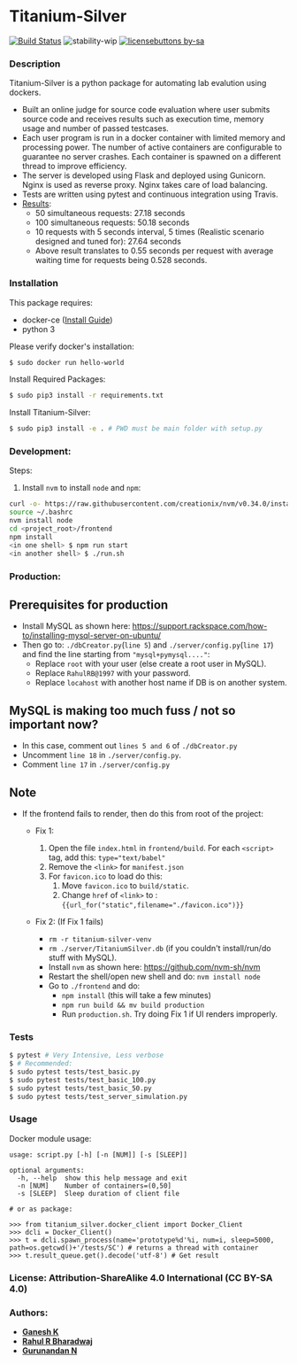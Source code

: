 # Titanium-Silver

[![Build Status](https://travis-ci.org/ganesh-k13/titanium-silver.svg?branch=master)](https://travis-ci.org/ganesh-k13/titanium-silver) ![stability-wip](https://img.shields.io/badge/stability-work_in_progress-lightgrey.svg) [![licensebuttons by-sa](https://licensebuttons.net/l/by-sa/3.0/88x31.png)](https://creativecommons.org/licenses/by-sa/4.0)


### Description

Titanium-Silver is a python package for automating lab evalution using dockers.

- Built an online judge for source code evaluation where user submits source code and receives results such as execution time, memory usage and number of passed testcases.
- Each user program is run in a docker container with limited memory and processing power. The number of active containers are configurable to guarantee no server crashes. Each container is spawned on a different thread to improve efficiency.
- The server is developed using Flask and deployed using Gunicorn. Nginx is used as reverse proxy. Nginx takes care of load balancing.
- Tests are written using pytest and continuous integration using Travis.
- [Results](https://travis-ci.org/ganesh-k13/titanium-silver "Travis Build Status"):
	- 50 simultaneous requests: 27.18 seconds 
	- 100 simultaneous requests: 50.18 seconds
	- 10 requests with 5 seconds interval, 5 times (Realistic scenario designed and tuned for): 27.64 seconds
	- Above result translates to 0.55 seconds per request with average waiting time for requests being 0.528 seconds.

### Installation

This package requires:
- docker-ce ([Install Guide](https://docs.docker.com/install/))
- python 3

Please verify docker's installation:

```sh
$ sudo docker run hello-world
```

Install Required Packages:

```sh
$ sudo pip3 install -r requirements.txt
```

Install Titanium-Silver:

```sh
$ sudo pip3 install -e . # PWD must be main folder with setup.py
```

### Development:
Steps:
1. Install `nvm` to install `node` and `npm`:
```sh
curl -o- https://raw.githubusercontent.com/creationix/nvm/v0.34.0/install.sh | bash
source ~/.bashrc
nvm install node
cd <project_root>/frontend
npm install
<in one shell> $ npm run start
<in another shell> $ ./run.sh
```
### Production:

Prerequisites for production
-

- Install MySQL as shown here: https://support.rackspace.com/how-to/installing-mysql-server-on-ubuntu/
- Then go to: `./dbCreator.py`(`line 5`) and `./server/config.py`(`line 17`) and find the line starting from `"mysql+pymysql...."`:
    - Replace `root` with your user (else create a root user in MySQL).
    - Replace `RahulRB@1997` with your password.
    - Replace `locahost` with another host name if DB is on another system.

MySQL is making too much fuss / not so important now?
-
- In this case, comment out `lines 5 and 6` of `./dbCreator.py`
- Uncomment `line 18` in `./server/config.py`.
- Comment `line 17` in `./server/config.py`

Note
-
- If the frontend fails to render, then do this from root of the project:
	- Fix 1:
		1. Open the file `index.html` in `frontend/build`. For each `<script>` tag, add this: `type="text/babel"`
		2. Remove the `<link>` for `manifest.json`
		3. For `favicon.ico` to load do this: 
		    1. Move `favicon.ico` to `build/static`.
		    2. Change `href` of `<link>` to : ```{{url_for("static",filename="./favicon.ico")}}```
    
    - Fix 2: (If Fix 1 fails)
	    - `rm -r titanium-silver-venv`
	    - `rm ./server/TitaniumSilver.db` (if you couldn't install/run/do stuff with MySQL).
	    - Install `nvm` as shown here: https://github.com/nvm-sh/nvm
	    - Restart the shell/open new shell and do: `nvm install node`
	    - Go to `./frontend` and do:
	        - `npm install` (this will take a few minutes)
	        - `npm run build && mv build production`
            - Run `production.sh`. Try doing Fix 1 if UI renders improperly.



### Tests

```sh
$ pytest # Very Intensive, Less verbose
$ # Recommended:
$ sudo pytest tests/test_basic.py
$ sudo pytest tests/test_basic_100.py
$ sudo pytest tests/test_basic_50.py
$ sudo pytest tests/test_server_simulation.py
```

### Usage

Docker module usage:
```
usage: script.py [-h] [-n [NUM]] [-s [SLEEP]]

optional arguments:
  -h, --help  show this help message and exit
  -n [NUM]    Number of containers=(0,50]
  -s [SLEEP]  Sleep duration of client file

# or as package:

>>> from titanium_silver.docker_client import Docker_Client
>>> dcli = Docker_Client()
>>> t = dcli.spawn_process(name='prototype%d'%i, num=i, sleep=5000, path=os.getcwd()+'/tests/SC') # returns a thread with container
>>> t.result_queue.get().decode('utf-8') # Get result

```

### License: Attribution-ShareAlike 4.0 International (CC BY-SA 4.0)

### Authors:
- [**Ganesh K**](https://github.com/ganesh-k13)
- [**Rahul R Bharadwaj**](https://github.com/Rahul-RB)
- [**Gurunandan N**](https://github.com/ngurunandan)

